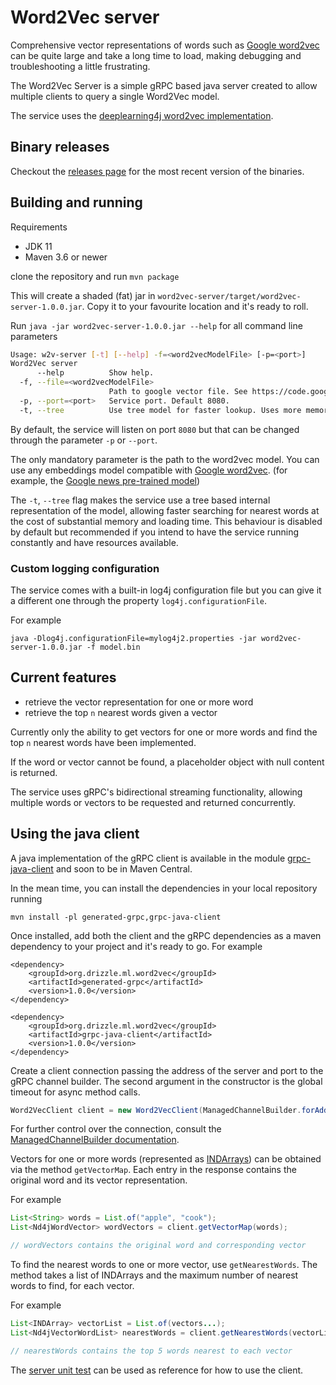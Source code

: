 # Word2Vec server

Comprehensive vector representations of words such as [Google word2vec](https://code.google.com/archive/p/word2vec) can be quite large and
take a long time to load, making debugging and troubleshooting a little frustrating.

The Word2Vec Server is a simple gRPC based java server created to allow multiple clients to query a single Word2Vec model.

The service uses the [deeplearning4j word2vec implementation](https://deeplearning4j.org/docs/latest/deeplearning4j-nlp-word2vec).

## Binary releases
Checkout the [releases page](https://github.com/bignacio/dl4j/releases) for the most recent version of the binaries. 

## Building and running
Requirements
* JDK 11
* Maven 3.6 or newer

clone the repository and run
`mvn package`

This will create a shaded (fat) jar in `word2vec-server/target/word2vec-server-1.0.0.jar`. Copy it to your favourite location and it's ready to roll.

Run `java -jar word2vec-server-1.0.0.jar --help` for all command line parameters

``` bash
Usage: w2v-server [-t] [--help] -f=<word2vecModelFile> [-p=<port>]
Word2Vec server
      --help          Show help.
  -f, --file=<word2vecModelFile>
                      Path to google vector file. See https://code.google.com/archive/p/word2vec/ for more information.
  -p, --port=<port>   Service port. Default 8080.
  -t, --tree          Use tree model for faster lookup. Uses more memory. Default false.
```

By default, the service will listen on port `8080` but that can be changed through the parameter `-p` or `--port`.

The only mandatory parameter is the path to the word2vec model. You can use any embeddings model compatible with [Google word2vec](https://code.google.com/archive/p/word2vec).
(for example, the [Google news pre-trained model](https://drive.google.com/file/d/0B7XkCwpI5KDYNlNUTTlSS21pQmM))

The `-t`, `--tree` flag makes the service use a tree based internal representation of the model, allowing faster searching for nearest words
at the cost of substantial memory and loading time.
This behaviour is disabled by default but recommended if you intend to have the service running constantly and have resources
available.

### Custom logging configuration
The service comes with a built-in log4j configuration file but you can give it a different one through the property `log4j.configurationFile`.

For example

`java -Dlog4j.configurationFile=mylog4j2.properties -jar word2vec-server-1.0.0.jar -f model.bin` 

## Current features
* retrieve the vector representation for one or more word
* retrieve the top `n` nearest words given a vector

Currently only the ability to get vectors for one or more words and find the top `n` nearest words have been implemented.

If the word or vector cannot be found, a placeholder object with null content is returned.

The service uses gRPC's bidirectional streaming functionality, allowing multiple words or vectors to be requested and returned
concurrently. 

## Using the java client

A java implementation of the gRPC client is available in the module [grpc-java-client](grpc-java-client) and soon to be in Maven Central.

In the mean time, you can install the dependencies in your local repository running

`mvn install -pl generated-grpc,grpc-java-client`

Once installed, add both the client and the gRPC dependencies as a maven dependency to your project and it's ready to go. For example
```
<dependency>
    <groupId>org.drizzle.ml.word2vec</groupId>
    <artifactId>generated-grpc</artifactId>
    <version>1.0.0</version>
</dependency>

<dependency>
    <groupId>org.drizzle.ml.word2vec</groupId>
    <artifactId>grpc-java-client</artifactId>
    <version>1.0.0</version>
</dependency>

```

Create a client connection passing the address of the server and port to the gRPC channel builder.
The second argument in the constructor is the global timeout for async method calls.

```java
Word2VecClient client = new Word2VecClient(ManagedChannelBuilder.forAddress("localhost", 8080), 1000L);
``` 
For further control over the connection, consult the [ManagedChannelBuilder documentation](https://grpc.io/grpc-java/javadoc/io/grpc/ManagedChannelBuilder.html).  

Vectors for one or more words (represented as [INDArrays](https://deeplearning4j.org/docs/latest/nd4j-overview)) can be obtained 
via the method `getVectorMap`. Each entry in the response contains the original word and its vector representation.

For example

```java
List<String> words = List.of("apple", "cook");
List<Nd4jWordVector> wordVectors = client.getVectorMap(words);

// wordVectors contains the original word and corresponding vector 
``` 

To find the nearest words to one or more vector, use `getNearestWords`. The method takes a list of INDArrays and the maximum number of 
nearest words to find, for each vector.

For example

```java
List<INDArray> vectorList = List.of(vectors...);
List<Nd4jVectorWordList> nearestWords = client.getNearestWords(vectorList, 5);

// nearestWords contains the top 5 words nearest to each vector 
```

The [server unit test](word2vec-server/src/test/java/org/drizzle/ml/word2vec/server/ServerRunnerTest.java) can be used as reference for how to use the client.
